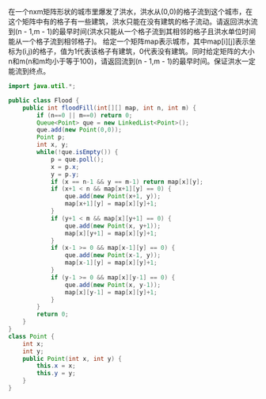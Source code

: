 在一个nxm矩阵形状的城市里爆发了洪水，洪水从(0,0)的格子流到这个城市，在这个矩阵中有的格子有一些建筑，洪水只能在没有建筑的格子流动。请返回洪水流到(n - 1,m - 1)的最早时间(洪水只能从一个格子流到其相邻的格子且洪水单位时间能从一个格子流到相邻格子)。
给定一个矩阵map表示城市，其中map[i][j]表示坐标为(i,j)的格子，值为1代表该格子有建筑，0代表没有建筑。同时给定矩阵的大小n和m(n和m均小于等于100)，请返回流到(n - 1,m - 1)的最早时间。保证洪水一定能流到终点。

```java
import java.util.*;

public class Flood {
    public int floodFill(int[][] map, int n, int m) {
        if (n==0 || m==0) return 0;
        Queue<Point> que = new LinkedList<Point>();
        que.add(new Point(0,0));
        Point p;
        int x, y;
        while(!que.isEmpty()) {
            p = que.poll();
            x = p.x;
            y = p.y;
            if (x == n-1 && y == m-1) return map[x][y];
            if (x+1 < n && map[x+1][y] == 0) {
                que.add(new Point(x+1, y));
                map[x+1][y] = map[x][y]+1;
            }
            if (y+1 < m && map[x][y+1] == 0) {
                que.add(new Point(x, y+1));
                map[x][y+1] = map[x][y]+1;
            }
            if (x-1 >= 0 && map[x-1][y] == 0) {
                que.add(new Point(x-1, y));
                map[x-1][y] = map[x][y]+1;
            }
            if (y-1 >= 0 && map[x][y-1] == 0) {
                que.add(new Point(x, y-1));
                map[x][y-1] = map[x][y]+1;
            }
        }
        return 0;
    }
}
class Point {
    int x;
    int y;
    public Point(int x, int y) {
        this.x = x;
        this.y = y;
    }
}
```

